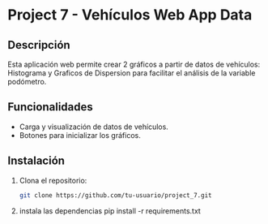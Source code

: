 # Project 7 - Vehículos Web App Data

## Descripción
Esta aplicación web permite crear 2 gráficos a partir de datos de vehículos: Histograma y Graficos de Dispersion para facilitar el análisis de la variable podómetro.

## Funcionalidades
- Carga y visualización de datos de vehículos.
- Botones para inicializar los gráficos.

## Instalación
1. Clona el repositorio:
   ```sh
   git clone https://github.com/tu-usuario/project_7.git

2. instala las dependencias
    pip install -r requirements.txt
